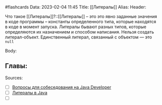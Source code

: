 #flashcards
Data: 2023-02-04 11:45
Title: [[Литералы]]
Alias:
Header:

Что такое [[Литералы]]?::[[Литералы]] – это это явно заданные значения в коде программы – константы определенного типа, которые находятся в коде в момент запуска. Литералы бывают разных типов, которые определяются их назначением и способом написания. Нельзя создать литерал-объект. Единственный литерал, связанный с объектом — это `null`



Body:




Главы:
-


Sources:
- [ ] [Вопросы для собеседования на Java Developer](https://github.com/enhorse/java-interview/blob/master/README.md#%D0%9E%D0%9E%D0%9F)
- [ ] [Литералы в Java](https://javarush.com/groups/posts/literaly-v-java)
- [ ] []()
